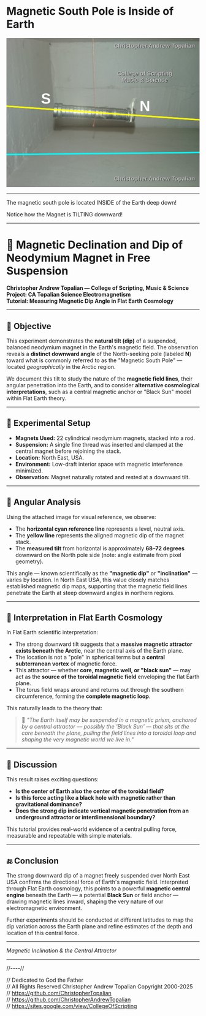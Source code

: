 # Magnetic South Pole is Inside of Earth

![Magnetic South Pole is Inside of Earth](textures/magnetic_south_pole_is_inside_earth.png)  

---

The magnetic south pole is located INSIDE of the Earth deep down!

Notice how the Magnet is TILTING downward!

---

# 📘 Magnetic Declination and Dip of Neodymium Magnet in Free Suspension  
**Christopher Andrew Topalian — College of Scripting, Music & Science**  
**Project: CA Topalian Science Electromagnetism**  
**Tutorial: Measuring Magnetic Dip Angle in Flat Earth Cosmology**

---

## 🧲 Objective

This experiment demonstrates the **natural tilt (dip)** of a suspended, balanced neodymium magnet in the Earth's magnetic field. The observation reveals a **distinct downward angle** of the North-seeking pole (labeled **N**) toward what is commonly referred to as the "Magnetic South Pole" — located *geographically* in the Arctic region.

We document this tilt to study the nature of the **magnetic field lines**, their angular penetration into the Earth, and to consider **alternative cosmological interpretations**, such as a central magnetic anchor or "Black Sun" model within Flat Earth theory.

---

## 🧪 Experimental Setup

- **Magnets Used:** 22 cylindrical neodymium magnets, stacked into a rod.
- **Suspension:** A single fine thread was inserted and clamped at the central magnet before rejoining the stack.
- **Location:** North East, USA.
- **Environment:** Low-draft interior space with magnetic interference minimized.
- **Observation:** Magnet naturally rotated and rested at a downward tilt.

---

## 📏 Angular Analysis

Using the attached image for visual reference, we observe:

- The **horizontal cyan reference line** represents a level, neutral axis.
- The **yellow line** represents the aligned magnetic dip of the magnet stack.
- The **measured tilt** from horizontal is approximately **68–72 degrees** downward on the North pole side (note: angle estimate from pixel geometry).

This angle — known scientifically as the **"magnetic dip"** or **"inclination"** — varies by location. In North East USA, this value closely matches established magnetic dip maps, supporting that the magnetic field lines penetrate the Earth at steep downward angles in northern regions.

---

## 🌌 Interpretation in Flat Earth Cosmology

In Flat Earth scientific interpretation:

- The strong downward tilt suggests that a **massive magnetic attractor exists beneath the Arctic**, near the central axis of the Earth plane.
- The location is not a "pole" in spherical terms but a **central subterranean vortex** of magnetic force.
- This attractor — whether **core, magnetic well, or "black sun"** — may act as the **source of the toroidal magnetic field** enveloping the flat Earth plane.
- The torus field wraps around and returns out through the southern circumference, forming the **complete magnetic loop**.

This naturally leads to the theory that:

> 🧲 *"The Earth itself may be suspended in a magnetic prism, anchored by a central attractor — possibly the 'Black Sun' — that sits at the core beneath the plane, pulling the field lines into a toroidal loop and shaping the very magnetic world we live in."*

---

## 💬 Discussion

This result raises exciting questions:

- **Is the center of Earth also the center of the toroidal field?**
- **Is this force acting like a black hole with magnetic rather than gravitational dominance?**
- **Does the strong dip indicate vertical magnetic penetration from an underground attractor or interdimensional boundary?**

This tutorial provides real-world evidence of a central pulling force, measurable and repeatable with simple materials.

---

## 🔚 Conclusion

The strong downward dip of a magnet freely suspended over North East USA confirms the directional force of Earth's magnetic field. Interpreted through Flat Earth cosmology, this points to a powerful **magnetic central engine** beneath the Earth — a potential **Black Sun** or field anchor — drawing magnetic lines inward, shaping the very nature of our electromagnetic environment.

Further experiments should be conducted at different latitudes to map the dip variation across the Earth plane and refine estimates of the depth and location of this central force.

---

*Magnetic Inclination & the Central Attractor*

---

//----//

// Dedicated to God the Father  
// All Rights Reserved Christopher Andrew Topalian Copyright 2000-2025  
// https://github.com/ChristopherTopalian  
// https://github.com/ChristopherAndrewTopalian  
// https://sites.google.com/view/CollegeOfScripting  

